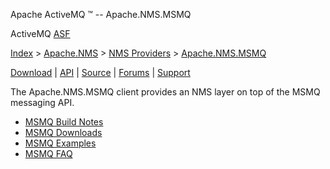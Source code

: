 Apache ActiveMQ ™ -- Apache.NMS.MSMQ 

ActiveMQ [ASF](http://www.apache.org)

[Index](index.html) > [Apache.NMS](apachenms.html) > [NMS Providers](nms-providers.html) > [Apache.NMS.MSMQ](apachenmsmsmq.html)

[Download](download.html) | [API](nms-api.html) | [Source](source.html) | [Forums](http://activemq.apache.org/discussion-forums.html) | [Support](http://activemq.apache.org/support.html)

The Apache.NMS.MSMQ client provides an NMS layer on top of the MSMQ messaging API.

*   [MSMQ Build Notes](msmq-build-notes.html)
*   [MSMQ Downloads](msmq-downloads.html)
*   [MSMQ Examples](msmq-examples.html)
*   [MSMQ FAQ](msmq-faq.html)


